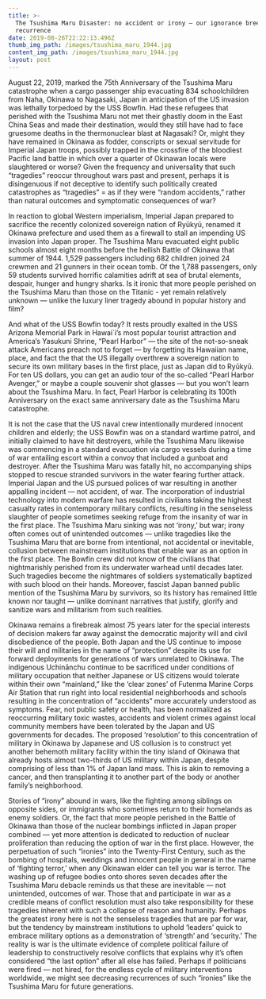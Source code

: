 ```yaml
---
title: >-
  The Tsushima Maru Disaster: no accident or irony – our ignorance breeds
  recurrence
date: 2019-08-26T22:22:13.496Z
thumb_img_path: /images/tsushima_maru_1944.jpg
content_img_path: /images/tsushima_maru_1944.jpg
layout: post
---
```

August 22, 2019, marked the 75th Anniversary of the Tsushima Maru catastrophe when a cargo passenger ship evacuating 834 schoolchildren from Naha, Okinawa to Nagasaki, Japan in anticipation of the US invasion was lethally torpedoed by the USS Bowfin. Had these refugees that perished with the Tsushima Maru not met their ghastly doom in the East China Seas and made their destination, would they still have had to face gruesome deaths in the thermonuclear blast at Nagasaki? Or, might they have remained in Okinawa as fodder, conscripts or sexual servitude for Imperial Japan troops, possibly trapped in the crossfire of the bloodiest Pacific land battle in which over a quarter of Okinawan locals were slaughtered or worse? Given the frequency and universality that such “tragedies” reoccur throughout wars past and present, perhaps it is disingenuous if not deceptive to identify such politically created catastrophes as “tragedies” = as if they were “random accidents,” rather than natural outcomes and symptomatic consequences of war?



In reaction to global Western imperialism, Imperial Japan prepared to sacrifice the recently colonized sovereign nation of Ryūkyū, renamed it Okinawa prefecture and used them as a firewall to stall an impending US invasion into Japan proper. The Tsushima Maru evacuated eight public schools almost eight months before the hellish Battle of Okinawa that summer of 1944. 1,529 passengers including 682 children joined 24 crewmen and 21 gunners in their ocean tomb. Of the 1,788 passengers, only 59 students survived horrific calamities adrift at sea of brutal elements, despair, hunger and hungry sharks. Is it ironic that more people perished on the Tsushima Maru than those on the Titanic - yet remain relatively unknown — unlike the luxury liner tragedy abound in popular history and film?



And what of the USS Bowfin today? It rests proudly exalted in the USS Arizona Memorial Park in Hawai`i’s most popular tourist attraction and America’s Yasukuni Shrine, “Pearl Harbor” — the site of the not-so-sneak attack Americans preach not to forget — by forgetting its Hawaiian name, place, and fact the that the US illegally overthrew a sovereign nation to secure its own military bases in the first place, just as Japan did to Ryūkyū. For ten US dollars, you can get an audio tour of the so-called “Pearl Harbor Avenger,” or maybe a couple souvenir shot glasses — but you won’t learn about the Tsushima Maru. In fact, Pearl Harbor is celebrating its 100th Anniversary on the exact same anniversary date as the Tsushima Maru catastrophe.



It is not the case that the US naval crew intentionally murdered innocent children and elderly; the USS Bowfin was on a standard wartime patrol, and initially claimed to have hit destroyers, while the Tsushima Maru likewise was commencing in a standard evacuation via cargo vessels during a time of war entailing escort within a convoy that included a gunboat and destroyer. After the Tsushima Maru was fatally hit, no accompanying ships stopped to rescue stranded survivors in the water fearing further attack. Imperial Japan and the US pursued polices of war resulting in another appalling incident — not accident, of war. The incorporation of industrial technology into modern warfare has resulted in civilians taking the highest casualty rates in contemporary military conflicts, resulting in the senseless slaughter of people sometimes seeking refuge from the insanity of war in the first place. The Tsushima Maru sinking was not ‘irony,’ but war; irony often comes out of unintended outcomes — unlike tragedies like the Tsushima Maru that are borne from intentional, not accidental or inevitable, collusion between mainstream institutions that enable war as an option in the first place. The Bowfin crew did not know of the civilians that nightmarishly perished from its underwater warhead until decades later. Such tragedies become the nightmares of soldiers systematically baptized with such blood on their hands. Moreover, fascist Japan banned public mention of the Tsushima Maru by survivors, so its history has remained little known nor taught — unlike dominant narratives that justify, glorify and sanitize wars and militarism from such realities.



Okinawa remains a firebreak almost 75 years later for the special interests of decision makers far away against the democratic majority will and civil disobedience of the people. Both Japan and the US continue to impose their will and militaries in the name of “protection” despite its use for forward deployments for generations of wars unrelated to Okinawa. The indigenous Uchinānchu continue to be sacrificed under conditions of military occupation that neither Japanese or US citizens would tolerate within their own “mainland,” like the ‘clear zones’ of Futenma Marine Corps Air Station that run right into local residential neighborhoods and schools resulting in the concentration of “accidents” more accurately understood as symptoms. Fear, not public safety or health, has been normalized as reoccurring military toxic wastes, accidents and violent crimes against local community members have been tolerated by the Japan and US governments for decades. The proposed ‘resolution’ to this concentration of military in Okinawa by Japanese and US collusion is to construct yet another behemoth military facility within the tiny island of Okinawa that already hosts almost two-thirds of US military within Japan, despite comprising of less than 1% of Japan land mass. This is akin to removing a cancer, and then transplanting it to another part of the body or another family’s neighborhood.



Stories of “irony” abound in wars, like the fighting among siblings on opposite sides, or immigrants who sometimes return to their homelands as enemy soldiers. Or, the fact that more people perished in the Battle of Okinawa than those of the nuclear bombings inflicted in Japan proper combined — yet more attention is dedicated to reduction of nuclear proliferation than reducing the option of war in the first place. However, the perpetuation of such “ironies” into the Twenty-First Century, such as the bombing of hospitals, weddings and innocent people in general in the name of ‘fighting terror,’ when any Okinawan elder can tell you war is terror. The washing up of refugee bodies onto shores seven decades after the Tsushima Maru debacle reminds us that these are inevitable — not unintended, outcomes of war. Those that and participate in war as a credible means of conflict resolution must also take responsibility for these tragedies inherent with such a collapse of reason and humanity. Perhaps the greatest irony here is not the senseless tragedies that are par for war, but the tendency by mainstream institutions to uphold ‘leaders’ quick to embrace military options as a demonstration of ‘strength’ and ‘security.’ The reality is war is the ultimate evidence of complete political failure of leadership to constructively resolve conflicts that explains why it’s often considered “the last option” after all else has failed. Perhaps if politicians were fired — not hired, for the endless cycle of military interventions worldwide, we might see decreasing recurrences of such “ironies” like the Tsushima Maru for future generations.
